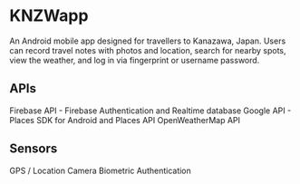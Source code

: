 # KNZWapp

An Android mobile app designed for travellers to Kanazawa, Japan. Users can record travel notes with photos and location, search for nearby spots, view the weather, and log in via fingerprint or username password.

## APIs
Firebase API - Firebase Authentication and Realtime database
Google API - Places SDK for Android and Places API
OpenWeatherMap API

## Sensors
GPS / Location
Camera
Biometric Authentication
